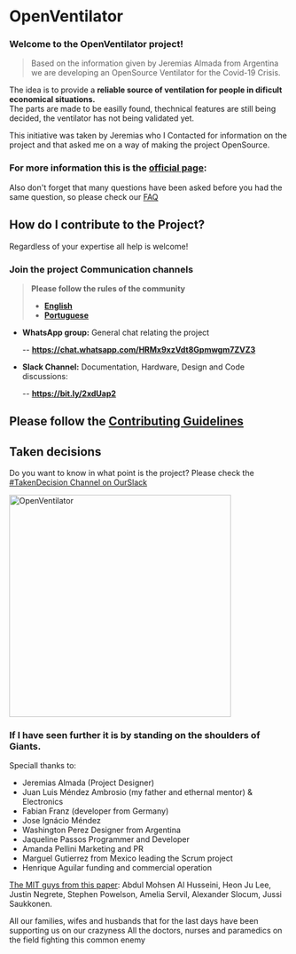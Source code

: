 # OpenVentilator

### Welcome to the OpenVentilator project!

> Based on the information given by Jeremias Almada from Argentina we are developing an OpenSource Ventilator for the Covid-19 Crisis.

The idea is to provide a **reliable source of ventilation for people in dificult economical situations.**  
The parts are made to be easilly found, thechnical features are still being decided, the ventilator has not being validated yet.

This initiative was taken by Jeremias who I Contacted for information on the project and that asked me on a way of making the project OpenSource.

### For more information this is the [official page](https://www.popsolutions.co/openventilator?#scrollTop=0):

Also don't forget that many questions have been asked before you had the same question, so please check our [FAQ](https://www.popsolutions.co/forum/comunidade-aberta-1/faq)

## How do I contribute to the Project?

Regardless of your expertise all help is welcome!

### Join the project Communication channels

> **Please follow the rules of the community**
>
> - [**English**](.github/CODE_OF_CONDUCT.md)
> - [**Portuguese**](https://www.popsolutions.co/community-guidelines?#scrollTop=0)

- **WhatsApp group:** General chat relating the project

  -- **https://chat.whatsapp.com/HRMx9xzVdt8Gpmwgm7ZVZ3**

- **Slack Channel:** Documentation, Hardware, Design and Code discussions:

  -- **https://bit.ly/2xdUap2**

## Please follow the [Contributing Guidelines](./github/CONTRIBUTING.md)

## Taken decisions

Do you want to know in what point is the project? Please check the [#TakenDecision Channel on OurSlack](https://openventilator-c-19.slack.com/archives/C010KFG8MUP)

<p float="left">
	<img src="https://www.popsolutions.co/web/image/64924/WhatsApp%20Image%202020-03-22%20at%2012.30.25.jpeg" alt="OpenVentilator" height="400">
	
</p>

### If I have seen further it is by standing on the shoulders of Giants.

Speciall thanks to:

- Jeremias Almada (Project Designer)
- Juan Luis Méndez Ambrosio (my father and ethernal mentor) & Electronics
- Fabian Franz (developer from Germany)
- Jose Ignácio Méndez
- Washington Perez Designer from Argentina
- Jaqueline Passos Programmer and Developer
- Amanda Pellini Marketing and PR
- Marguel Gutierrez from Mexico leading the Scrum project
- Henrique Aguilar funding and commercial operation

[The MIT guys from this paper](https://web.mit.edu/2.75/projects/DMD_2010_Al_Husseini.pdf): Abdul Mohsen Al Husseini, Heon Ju Lee, Justin Negrete, Stephen Powelson, Amelia Servil,
Alexander Slocum, Jussi Saukkonen.

All our families, wifes and husbands that for the last days have been supporting us on our crazyness
All the doctors, nurses and paramedics on the field fighting this common enemy
